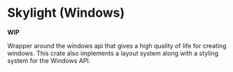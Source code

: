 # Skylight (Windows)

**WIP**

Wrapper around the windows api that gives a high quality of life for creating windows. This crate also implements a layout system along with a styling system for the Windows API.
